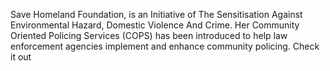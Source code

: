 Save Homeland Foundation, is an Initiative of The Sensitisation Against Environmental Hazard, Domestic Violence And Crime. Her Community Oriented Policing Services (COPS) has been introduced  to help law enforcement agencies implement and enhance community policing. Check it out